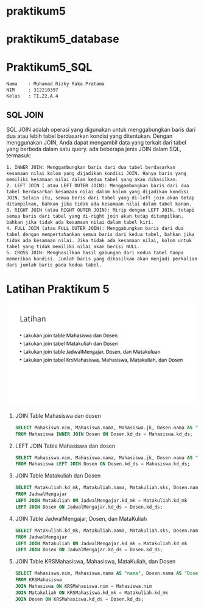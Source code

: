 # praktikum5

# praktikum5_database

# Praktikum5_SQL

```
Nama    : Muhamad Rizky Raka Pratama
NIM     : 312210397
Kelas   : TI.22.A.4
```

## SQL JOIN

SQL JOIN adalah operasi yang digunakan untuk menggabungkan baris dari dua atau lebih tabel berdasarkan kondisi yang ditentukan. Dengan menggunakan JOIN, Anda dapat mengambil data yang terkait dari tabel yang berbeda dalam satu query. ada beberapa jenis JOIN dalam SQL, termasuk:

    1. INNER JOIN: Menggambungkan baris dari dua tabel berdasarkan kesamaan nilai kolom yang dijadikan kondisi JOIN. Hanya baris yang memiliki kesamaan nilai dalam kedua tabel yang akan dihasilkan.
    2. LEFT JOIN ( atau LEFT OUTER JOIN): Menggambungkan baris dari dua tabel berdasarkan kesamaan nilai dalam kolom yang dijadikan kondisi JOIN. Selain itu, semua beris dari tabel yang di-left join akan tetap ditampilkan, bahkan jika tidak ada kesamaan nilai dalam tabel kanan.
    3. RIGHT JOIN (atau RIGHT OUTER JOIN): Mirip dengan LEFT JOIN, tetapi semua baris dari tabel yang di-right join akan tetap ditampilkan, bahkan jika tidak ada kesamaan nilai dalam tabel kiri.
    4. FULL JOIN (atau FULL OUTER JOIN): Menggabungkan baris dari dua tabel dengan mempertahankan semua baris dari kedua tabel, bahkan jika tidak ada kesamaan nilai. Jika tidak ada kesamaan nilai, kolom untuk tabel yang tidak memiliki nilai akan berisi NULL.
    5. CROSS JOIN: Menghasilkan hasil gabungan dari kedua tabel tanpa memerikaa kondisi. Jumlah baris yang dihasilkan akan menjadi perkalian dari jumlah baris pada kedua tabel.

# Latihan Praktikum 5

![img](foto/soal.png)

1. JOIN Table Mahasiswa dan dosen

   ```sql
   SELECT Mahasiswa.nim, Mahasiswa.nama, Mahasiswa.jk, Dosen.nama AS "Dosen PA"
   FROM Mahasiswa INNER JOIN Dosen ON Dosen.kd_ds = Mahasiswa.kd_ds;
   ```

2. LEFT JOIN Table Mahasiswa dan dosen

   ```sql
   SELECT Mahasiswa.nim, Mahasiswa.nama, Mahasiswa.jk, Dosen.nama AS "Dosen PA"
   FROM Mahasiswa LEFT JOIN Dosen ON Dosen.kd_ds = Mahasiswa.kd_ds;
   ```

3. JOIN Table Matakuliah dan Dosen

   ```sql
   SELECT Matakuliah.kd_mk, Matakuliah.nama, Matakuliah.sks, Dosen.nama AS "Dosen Pengampu"
   FROM JadwalMengajar
   LEFT JOIN Matakuliah ON JadwalMengajar.kd_mk = Matakuliah.kd_mk
   LEFT JOIN Dosen ON JadwalMengajar.kd_ds = Dosen.kd_ds;
   ```

4. JOIN Table JadwalMengajar, Dosen, dan MataKuliah

   ```sql
   SELECT Matakuliah.kd_mk, Matakuliah.nama, Matakuliah.sks, Dosen.nama AS "Dosen Pengampu", JadwalMengajar.hari, JadwalMengajar.jam, JadwalMengajar.ruang
   FROM JadwalMengajar
   LEFT JOIN Matakuliah ON JadwalMengajar.kd_mk = Matakuliah.kd_mk
   LEFT JOIN Dosen ON JadwalMengajar.kd_ds = Dosen.kd_ds;
   ```

5. JOIN Table KRSMahasiswa, Mahasiswa, MataKuliah, dan Dosen

   ```sql
   SELECT Mahasiswa.nim, Mahasiswa.nama AS "nama", Dosen.nama AS "Dosen PA", Matakuliah.nama AS "Matakuliah", Matakuliah.sks, Dosen.nama AS "Dosen Pengampu"
   FROM KRSMahasiswa
   JOIN Mahasiswa ON KRSMahasiswa.nim = Mahasiswa.nim
   JOIN Matakuliah ON KRSMahasiswa.kd_mk = Matakuliah.kd_mk
   JOIN Dosen ON KRSMahasiswa.kd_ds = Dosen.kd_ds;
   ```